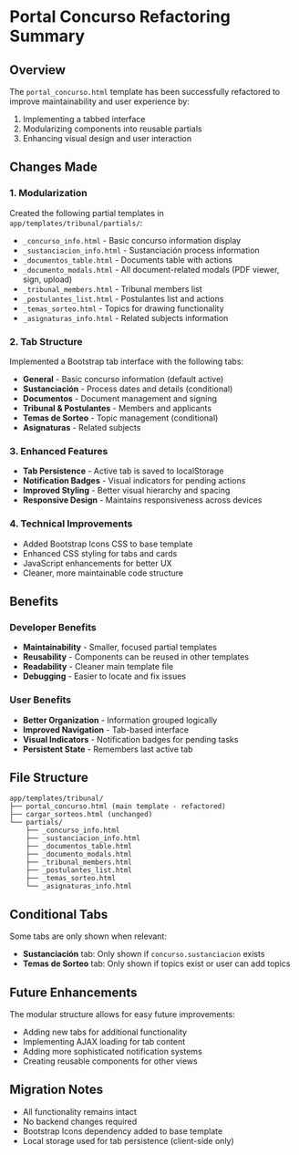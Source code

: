 # Portal Concurso Refactoring Summary

## Overview
The `portal_concurso.html` template has been successfully refactored to improve maintainability and user experience by:
1. Implementing a tabbed interface
2. Modularizing components into reusable partials
3. Enhancing visual design and user interaction

## Changes Made

### 1. Modularization
Created the following partial templates in `app/templates/tribunal/partials/`:

- `_concurso_info.html` - Basic concurso information display
- `_sustanciacion_info.html` - Sustanciación process information
- `_documentos_table.html` - Documents table with actions
- `_documento_modals.html` - All document-related modals (PDF viewer, sign, upload)
- `_tribunal_members.html` - Tribunal members list
- `_postulantes_list.html` - Postulantes list and actions
- `_temas_sorteo.html` - Topics for drawing functionality
- `_asignaturas_info.html` - Related subjects information

### 2. Tab Structure
Implemented a Bootstrap tab interface with the following tabs:
- **General** - Basic concurso information (default active)
- **Sustanciación** - Process dates and details (conditional)
- **Documentos** - Document management and signing
- **Tribunal & Postulantes** - Members and applicants
- **Temas de Sorteo** - Topic management (conditional)
- **Asignaturas** - Related subjects

### 3. Enhanced Features
- **Tab Persistence** - Active tab is saved to localStorage
- **Notification Badges** - Visual indicators for pending actions
- **Improved Styling** - Better visual hierarchy and spacing
- **Responsive Design** - Maintains responsiveness across devices

### 4. Technical Improvements
- Added Bootstrap Icons CSS to base template
- Enhanced CSS styling for tabs and cards
- JavaScript enhancements for better UX
- Cleaner, more maintainable code structure

## Benefits

### Developer Benefits
- **Maintainability** - Smaller, focused partial templates
- **Reusability** - Components can be reused in other templates
- **Readability** - Cleaner main template file
- **Debugging** - Easier to locate and fix issues

### User Benefits
- **Better Organization** - Information grouped logically
- **Improved Navigation** - Tab-based interface
- **Visual Indicators** - Notification badges for pending tasks
- **Persistent State** - Remembers last active tab

## File Structure
```
app/templates/tribunal/
├── portal_concurso.html (main template - refactored)
├── cargar_sorteos.html (unchanged)
└── partials/
    ├── _concurso_info.html
    ├── _sustanciacion_info.html
    ├── _documentos_table.html
    ├── _documento_modals.html
    ├── _tribunal_members.html
    ├── _postulantes_list.html
    ├── _temas_sorteo.html
    └── _asignaturas_info.html
```

## Conditional Tabs
Some tabs are only shown when relevant:
- **Sustanciación** tab: Only shown if `concurso.sustanciacion` exists
- **Temas de Sorteo** tab: Only shown if topics exist or user can add topics

## Future Enhancements
The modular structure allows for easy future improvements:
- Adding new tabs for additional functionality
- Implementing AJAX loading for tab content
- Adding more sophisticated notification systems
- Creating reusable components for other views

## Migration Notes
- All functionality remains intact
- No backend changes required
- Bootstrap Icons dependency added to base template
- Local storage used for tab persistence (client-side only)

